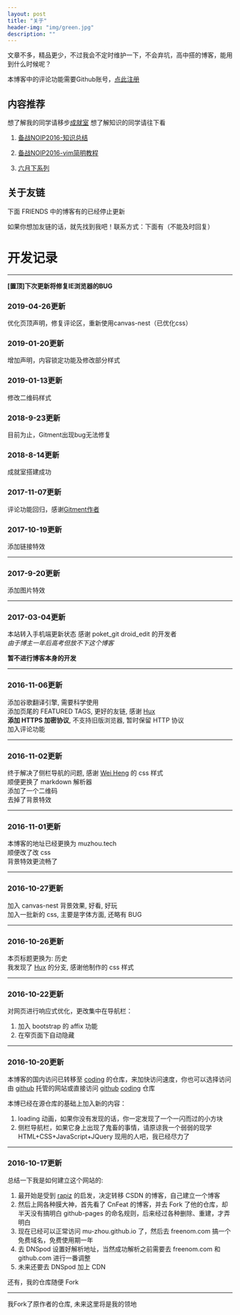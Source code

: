 ```yaml
---
layout: post
title: "关于"
header-img: "img/green.jpg"
description: ""
---
```


文章不多，精品更少，不过我会不定时维护一下，不会弃坑，高中搭的博客，能用到什么时候呢？

本博客中的评论功能需要Github账号，[点此注册](https://github.com)  

## 内容推荐

想了解我的同学请移步[成就室](/achievements/)
想了解知识的同学请往下看

1. [备战NOIP2016-知识总结](/oi/2016/11/06/oitotal)  

2. [备战NOIP2016-vim简明教程](/oi/2016/11/05/vim)  

3. [六月下系列](/blog/2018/06/22/june/)  

## 关于友链

下面 FRIENDS 中的博客有的已经停止更新  

如果你想加友链的话，就先找到我吧！联系方式：下面有（不能及时回复）  

# 开发记录

***  

**[置顶]下次更新将修复IE浏览器的BUG**  

### 2019-04-26更新

优化页顶声明，修复评论区，重新使用canvas-nest（已优化css）

### 2019-01-20更新

增加声明，内容锁定功能及修改部分样式

### 2019-01-13更新

修改二维码样式

### 2018-9-23更新

目前为止，Gitment出现bug无法修复

### 2018-8-14更新

成就室搭建成功

### 2017-11-07更新

评论功能回归，感谢[Gitment作者](https://github.com/imsun/gitment)

### 2017-10-19更新

添加链接特效

***

### 2017-9-20更新

添加图片特效

***


### 2017-03-04更新  

本站转入手机端更新状态 感谢 poket_git droid_edit 的开发者  
*由于博主一年后高考但放不下这个博客*  

**暂不进行博客本身的开发**  

***

### 2016-11-06更新  

添加谷歌翻译引擎, 需要科学使用  
添加页尾的 FEATURED TAGS, 更好的友链, 感谢 [Hux](http://huangxuan.me/)  
**添加 HTTPS 加密协议**, 不支持旧版浏览器, 暂时保留 HTTP 协议  
加入评论功能  

***

### 2016-11-02更新  

终于解决了侧栏导航的问题, 感谢 [Wei Heng](http://t.hengwei.me/me.html) 的 css 样式  
顺便更换了 markdown 解析器  
添加了一个二维码  
去掉了背景特效  

***

### 2016-11-01更新  

本博客的地址已经更换为 muzhou.tech  
顺便改了改 css  
背景特效更流畅了  

***

### 2016-10-27更新  

加入 canvas-nest 背景效果, 好看, 好玩  
加入一批新的 css, 主要是字体方面, 还略有 BUG  

***

### 2016-10-26更新  

本页标题更换为: 历史  
我发现了 [Hux](http://huangxuan.me/) 的分支, 感谢他制作的 css 样式  

***

### 2016-10-22更新  

对网页进行响应式优化，更改集中在导航栏：  
1. 加入 bootstrap 的 affix 功能  
2. 在窄页面下自动隐藏  

***

### 2016-10-20更新  

本博客的国内访问已转移至 [coding](coding.net) 的仓库，来加快访问速度，你也可以选择访问由 [github](mu-zhou.github.io) 托管的网站或直接访问 [github](https://github.com/Mu-Zhou/mu-zhou.github.io) [coding](https://coding.net/u/muzhou/p/blog/git) 仓库  

本博已经在源仓库的基础上加入新的内容：  
1. loading 动画，如果你没有发现的话，你一定发现了一个一闪而过的小方块  
2. 侧栏导航栏，如果它身上出现了鬼畜的事情，请原谅我一个弱弱的现学 HTML+CSS+JavaScript+JQuery 现用的人吧，我已经尽力了  

***

### 2016-10-17更新  

总结一下我是如何建立这个网站的:  

1. 最开始是受到 [rapiz](http://rapiz.cf/wei-shi-yao-ben-bo-zhe-yao-kuai-ni.html) 的启发，决定转移 CSDN 的博客，自己建立一个博客   
2. 然后上网各种膜大神，首先看了 CnFeat 的博客，并去 Fork 了他的仓库，却半天没有搞明白 github-pages 的命名规则，后来经过各种删除、重建，才弄明白   
3. 现在已经可以正常访问 mu-zhou.github.io 了，然后去 freenom.com 搞一个免费域名，免费使用期一年   
4. 去 DNSpod 设置好解析地址，当然成功解析之前需要去 freenom.com 和 github.com 进行一番调整   
5. 未来还要去 DNSpod 加上 CDN   

还有，我的仓库随便 Fork  

***

我Fork了原作者的仓库, 未来这里将是我的领地  
